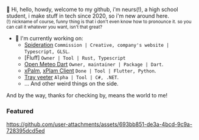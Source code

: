 👋 Hi, hello, howdy, welcome to my github, i'm neurs(!), a high school student, i make stuff in tech since 2020, so i'm new around here.
<br/>
<sup>
  (!) nickname of course, funny thing is that i don't even know how to pronounce it. so you can call it whatever you want, isn't that great?
</sup>
<br/>

- 🔭 I'm currently working on:
  - [Spideration](https://www.facebook.com/spideration) `Commission | Creative, company's website | Typescript, GLSL`.
  - [Fluff] `Owner | Tool | Rust, Typescript`
  - [Open Meteo Dart](https://github.com/neursh/open-meteo-dart) `Owner, maintainer | Package | Dart`.
  - [xPalm](https://github.com/neursh/xPalm), [xPlam Client](https://github.com/neursh/xPalm_client) `Done | Tool | Flutter, Python`.
  - [Tray yeeter](https://github.com/neursh/tray_yeeter_sharp) `Alpha | Tool | C#, .NET`.
  - ... And other weird things on the side.

And by the way, thanks for checking by, means the world to me!

### Featured
https://github.com/user-attachments/assets/693bb851-de3a-4bcd-9c9a-728395dcd5ed
